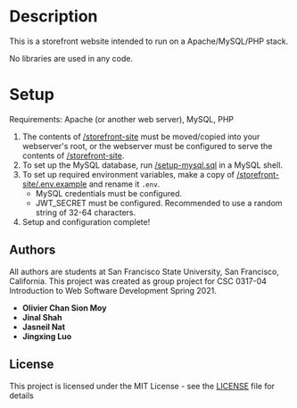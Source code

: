# Description

This is a storefront website intended to run on a Apache/MySQL/PHP stack.

No libraries are used in any code.

# Setup

Requirements:
Apache (or another web server),
MySQL,
PHP

1. The contents of [/storefront-site](storefront-site) must be moved/copied into your webserver's root, or the webserver must be configured to serve the contents of [/storefront-site](storefront-site).
2. To set up the MySQL database, run [/setup-mysql.sql](setup-mysql.sql) in a MySQL shell.
3. To set up required environment variables, make a copy of [/storefront-site/.env.example](storefront-site/.env.example) and rename it `.env`.
    - MySQL credentials must be configured.
    - JWT_SECRET must be configured. Recommended to use a random string of 32-64 characters.
4. Setup and configuration complete!

## Authors

All authors are students at San Francisco State University, San Francisco, California.
This project was created as group project for CSC 0317-04 Introduction to Web Software Development Spring 2021.

* **Olivier Chan Sion Moy**
* **Jinal Shah**
* **Jasneil Nat**
* **Jingxing Luo**

## License

This project is licensed under the MIT License - see the [LICENSE](LICENSE) file for details
